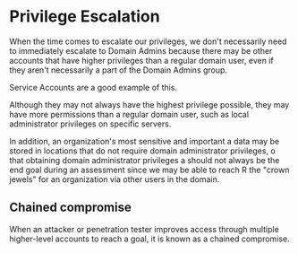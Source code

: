 # Privilege Escalation

When the time comes to escalate our privileges, we don't necessarily need to immediately escalate to Domain Admins because there may be other accounts that have higher privileges than a regular domain user, even if they aren't necessarily a part of the Domain Admins group.

Service Accounts are a good example of this.

Although they may not always have the highest privilege possible, they may have more permissions than a regular domain user, such as local administrator privileges on specific servers.

In addition, an organization's most sensitive and important a data may be stored in locations that do not require domain administrator privileges, o that obtaining domain administrator privileges a should not always be the end goal during an assessment since we may be able to reach R the "crown jewels" for an organization via other users in the domain.




## Chained compromise
When an attacker or penetration tester improves access through multiple higher-level accounts to reach a goal, it is known as a chained compromise.